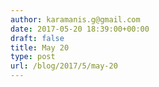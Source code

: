 ```yaml
---
author: karamanis.g@gmail.com
date: 2017-05-20 18:39:00+00:00
draft: false
title: May 20
type: post
url: /blog/2017/5/may-20
---
```




